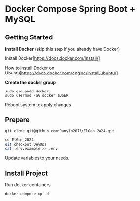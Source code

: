 # Docker Compose Spring Boot + MySQL
## Getting Started
**Install Docker** (skip this step if you already have Docker)

Install Docker[https://docs.docker.com/install/]

How to install Docker on Ubuntu[https://docs.docker.com/engine/install/ubuntu/]

**Create the docker group**
```
sudo groupadd docker
sudo usermod -aG docker $USER
```
Reboot system to apply changes

## Prepare

```
git clone git@github.com:Danylo2077/ElGen_2024.git
```
```bash
сd ElGen_2024
git checkout DevOps
cat .env.example >> .env
```

Update variables to your needs.
## Install Project
Run docker containers
```
docker compose up -d
```
